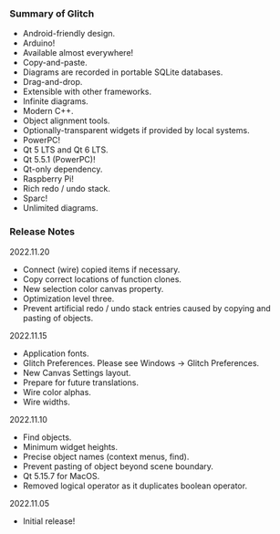 <h3><b>Summary of Glitch</b></h3>

<ul>
<li>Android-friendly design.</li>
<li>Arduino!</li>
<li>Available almost everywhere!</li>
<li>Copy-and-paste.</li>
<li>Diagrams are recorded in portable SQLite databases.</li>
<li>Drag-and-drop.</li>
<li>Extensible with other frameworks.</li>
<li>Infinite diagrams.</li>
<li>Modern C++.</li>
<li>Object alignment tools.</li>
<li>Optionally-transparent widgets if provided by local systems.</li>
<li>PowerPC!</li>
<li>Qt 5 LTS and Qt 6 LTS.</li>
<li>Qt 5.5.1 (PowerPC)!</li>
<li>Qt-only dependency.</li>
<li>Raspberry Pi!</li>
<li>Rich redo / undo stack.</li>
<li>Sparc!</li>
<li>Unlimited diagrams.</li>
</ul>

<h3><b>Release Notes</b></h3>
<p>2022.11.20</p>
<ul>
<li>Connect (wire) copied items if necessary.</li>
<li>Copy correct locations of function clones.</li>
<li>New selection color canvas property.</li>
<li>Optimization level three.</li>
<li>Prevent artificial redo / undo stack entries caused by copying and pasting of objects.</li>
</ul>
<p>2022.11.15</p>
<ul>
<li>Application fonts.</li>
<li>Glitch Preferences. Please see Windows -> Glitch Preferences.</li>
<li>New Canvas Settings layout.</li>
<li>Prepare for future translations.</li>
<li>Wire color alphas.</li>
<li>Wire widths.</li>
</ul>
<p>2022.11.10</p>
<ul>
<li>Find objects.</li>
<li>Minimum widget heights.</li>
<li>Precise object names (context menus, find).</li>
<li>Prevent pasting of object beyond scene boundary.</li>
<li>Qt 5.15.7 for MacOS.</li>
<li>Removed logical operator as it duplicates boolean operator.</li>
</ul>
<p>2022.11.05</p>
<ul>
<li>Initial release!</li>
</ul>
